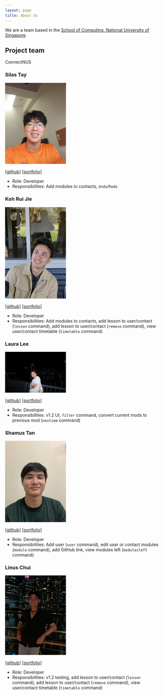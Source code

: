 ```yaml
---
layout: page
title: About Us
---
```


We are a team based in the [School of Computing, National University of Singapore](http://www.comp.nus.edu.sg).

## Project team
ConnectNUS
### Silas Tay

<img src="images/silastsl.png" width="200px">

[[github](https://github.com/silastsl)]
[[portfolio](team/silastsl.md)]

* Role: Developer
* Responsibilities: Add modules to contacts, `Undo`/`Redo`

### Koh Rui Jie

<img src="images/rjkoh.png" width="200px">

[[github](http://github.com/rjkoh)]
[[portfolio](team/rjkoh.md)]

* Role: Developer
* Responsibilities: Add modules to contacts, add lesson to user/contact (`lesson` command),  add lesson to user/contact (`remove` command), view user/contact timetable (`timetable` command)

### Laura Lee

<img src="images/leehuiyulaura.png" width="200px">

[[github](http://github.com/leehuiyulaura)]
[[portfolio](team/leehuiyulaura.md)]

* Role: Developer
* Responsibilities: v1.2 UI, `filter` command, convert current mods to previous mod (`nextsem` command)

### Shamus Tan

<img src="images/shamooose.png" width="200px">

[[github](http://github.com/shamooose)]
[[portfolio](team/shamooose.md)]

* Role: Developer
* Responsibilities: Add user (`user` command), edit user or contact modules (`module` command), add GitHub link, view modules left (`modulesleft` command)

### Linus Chui

<img src="images/linuschui.png" width="200px">

[[github](http://github.com/linuschui)]
[[portfolio](team/linuschui.md)]

* Role: Developer
* Responsibilities: v1.2 testing, add lesson to user/contact (`lesson` command),  add lesson to user/contact (`remove` command), view user/contact timetable (`timetable` command)
